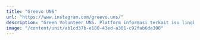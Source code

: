 ```yaml
---
title: "Greevo UNS"
url: "https://www.instagram.com/greevo.uns/"
description: "Green Volunteer UNS. Platform informasi terkait isu lingkungan dalam upaya inisiasi program Green Kampus UNS."
image: "/content/unit/ab1cd37b-e180-43ed-a301-c92fab6da308"
---
```

